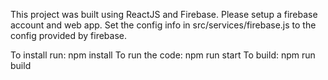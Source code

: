 This project was built using ReactJS and Firebase. Please setup a firebase account and web app. Set the config info in src/services/firebase.js to the config provided by firebase.

To install run: npm install
To run the code: npm run start
To build: npm run build